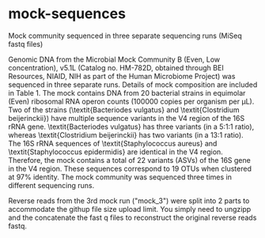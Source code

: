 # mock-sequences
Mock community sequenced in three separate sequencing runs  (MiSeq fastq files)

Genomic DNA from the Microbial Mock Community B (Even, Low concentration), v5.1L (Catalog no. HM-782D, obtained through BEI Resources, NIAID, NIH as part of the Human Microbiome Project) was sequenced in three separate runs. Details of mock composition are included in Table 1. The mock contains DNA from 20 bacterial strains in equimolar (Even) ribosomal RNA operon counts (100000 copies per organism per µL). Two of the strains (\textit{Bacteriodes vulgatus} and \textit{Clostridium beijerinckii}) have multiple sequence variants in the V4 region of the 16S rRNA gene. \textit{Bacteriodes vulgatus} has three variants (in a 5:1:1 ratio), whereas \textit{Clostridium beijerinckii} has two variants (in a 13:1 ratio). The 16S rRNA sequences of \textit{Staphylococcus aureus} and \textit{Staphylococcus epidermidis} are identical in the V4 region. Therefore, the mock contains a total of 22 variants (ASVs) of the 16S gene in the V4 region. These sequences correspond to 19 OTUs when clustered at 97\% identity. The mock community was sequenced three times in different sequencing runs.

Reverse reads from the 3rd mock run ("mock_3") were split into 2 parts to accommodate the githup file size upload limit. You simply need to ungzipp and the concatenate the fast q files to reconstruct the original reverse reads fastq.
